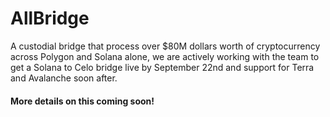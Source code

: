 # AllBridge

A custodial bridge that process over $80M dollars worth of cryptocurrency across Polygon and Solana alone, we are actively working with the team to get a Solana to Celo bridge live by September 22nd and support for Terra and Avalanche soon after.

#### More details on this coming soon!

